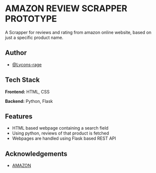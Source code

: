 # AMAZON REVIEW SCRAPPER PROTOTYPE

A Scrapper for reviews and rating from amazon online website, based on just a specific product name.
 


## Author

- [@Lycons-rage](https://github.com/Lycons-rage)


## Tech Stack

**Frontend:** HTML, CSS

**Backend:** Python, Flask


## Features

- HTML based webpage containing a search field
- Using python, reviews of that product is fetched
- Webpages are handled using Flask based REST API


## Acknowledgements

 - [AMAZON](https://amazon.in)

